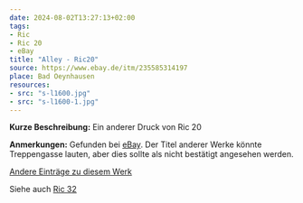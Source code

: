```yaml
---
date: 2024-08-02T13:27:13+02:00
tags:
- Ric
- Ric 20
- eBay
title: "Alley - Ric20"
source: https://www.ebay.de/itm/235585314197
place: Bad Oeynhausen
resources:
- src: "s-l1600.jpg"
- src: "s-l1600-1.jpg"
---
```


**Kurze Beschreibung:** Ein anderer Druck von Ric 20

**Anmerkungen:** Gefunden bei [eBay](https://www.ebay.de/itm/235585314197). Der Titel anderer Werke könnte Treppengasse lauten, aber dies sollte als nicht bestätigt angesehen werden.

[Andere Einträge zu diesem Werk](/tags/ric-20)

Siehe auch [Ric 32](/tags/ric-32)
